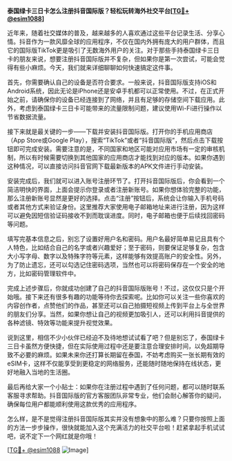 **泰国绿卡三日卡怎么注册抖音国际版？轻松玩转海外社交平台[[TG💪+ @esim1088](https://t.me/s/esim1088)]**

近年来，随着社交媒体的普及，越来越多的人喜欢通过这些平台记录生活、分享心情。抖音作为一款风靡全球的应用程序，不仅在国内外拥有庞大的用户群体，而且它的国际版TikTok更是吸引了无数海外用户的关注。对于那些手持泰国绿卡三日卡的朋友来说，想要注册抖音国际版并不复杂，但如果你是第一次尝试，可能会觉得有些小麻烦。今天，我们就来详细聊聊如何快速搞定这件事。

首先，你需要确认自己的设备是否符合要求。一般来说，抖音国际版支持iOS和Android系统，因此无论是iPhone还是安卓手机都可以正常使用。不过，在正式开始之前，请确保你的设备已经连接到了网络，并且有足够的存储空间下载应用。此外，考虑到泰国绿卡三日卡可能带来的流量限制问题，建议使用Wi-Fi进行操作以节省数据流量。

接下来就是最关键的一步——下载并安装抖音国际版。打开你的手机应用商店（App Store或Google Play），搜索“TikTok”或者“抖音国际版”，然后点击下载按钮即可完成安装。需要注意的是，不同国家和地区可能对应用市场有一定的审核机制，所以有时候需要切换到其他国家的应用商店才能找到对应的版本。如果你遇到这种情况，可以直接访问抖音官网下载最新版本的APK文件进行手动安装。

安装完成后，我们就可以进入账号注册环节了。打开抖音国际版后，你会看到一个简洁明快的界面，上面会提示你登录或者注册新账号。如果你想体验完整的功能，那么注册新账号显然是更好的选择。点击“注册”按钮后，系统会让你输入手机号码或者其他方式来验证身份。这里推荐大家使用电子邮箱地址来进行注册，因为这样可以避免因短信验证码接收不到而耽误进度。同时，电子邮箱也便于后续找回密码等问题。

填写完基本信息之后，别忘了设置好用户名和密码。用户名最好简单易记且具有个人特色，比如结合自己的名字或者兴趣爱好；至于密码，则要保证足够复杂，包含大小写字母、数字以及特殊字符等元素，这样能够有效提高账户的安全性。另外，为了防止遗忘，还可以勾选记住密码选项，当然也可以将密码保存在一个安全的地方，比如密码管理软件中。

完成上述步骤后，你就成功创建了自己的抖音国际版账号！不过，这仅仅只是个开始哦。接下来还有很多有趣的功能等待你去探索呢。比如你可以关注一些你喜欢的内容创作者，点赞他们的作品，甚至还可以自己拍摄短视频上传到平台上与全世界的朋友们分享。当然，如果你想让自己的视频更加吸引人，还可以利用抖音提供的各种滤镜、特效等功能来提升视觉效果。

说到这里，相信不少小伙伴已经迫不及待地想试试看了吧？但是别忘了，泰国绿卡三日卡虽然方便快捷，但在实际使用过程中还是要注意合理安排时间，以免超期导致不必要的麻烦。如果未来你还打算长期留在泰国，不妨考虑购买一张长期有效的eSIM卡，这样不仅能享受到更稳定的网络服务，还能随时随地保持在线状态，更好地融入当地的生活圈。

最后再给大家一个小贴士：如果你在注册过程中遇到了任何问题，都可以随时联系客服寻求帮助。抖音国际版的官方客服团队非常专业，他们会耐心解答你的疑问，确保每位用户都能顺利使用这款优秀的应用程序。

怎么样，是不是觉得注册抖音国际版其实并没有想象中的那么难？只要你按照上面的方法一步步操作，很快就能加入这个充满活力的社交平台啦！赶紧拿起手机试试吧，说不定下一个网红就是你哦！

[[TG💪+ @esim1088](https://t.me/s/esim1088) ![Image](https://i.postimg.cc/4NQfJmqS/Snipaste-2025-05-13-00-14-12.png)]